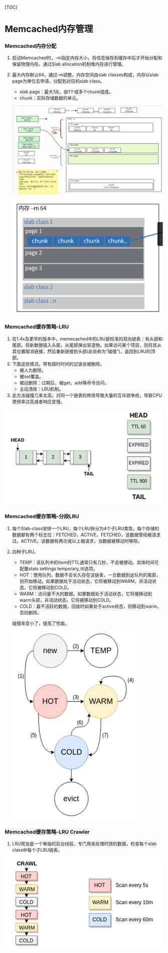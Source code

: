 [TOC]

# Memcached内存管理

### Memcached内存分配

1. 启动Memcached时，-m指定内存大小，将信息保存到缓存中后才开始分配和保留物理内存。通过Slab allocation机制堆内存进行管理。

2. 最大内存默认64，通过-m调整。内存空间由slab classes构成，内存以slab page为单位去申请，分配到对应的slab class。

   * slab page：最大1兆，由1个或多个chunk组成。
   * chunk：实际存储数据的单元。

   ![1564272447816](assets/1564272447816.png)

   ![1564272503730](assets/1564272503730.png)

### Memcached缓存策略-LRU

1. 在1.4x及更早的版本中，memecached中的LRU是标准的双向链表：有头部和尾部。将新数据插入头部，从尾部弹出驱逐物。如果访问某个项目，则将其从其位置取消链接，然后重新链接到头部(此处称为“碰撞”)，返回到LRU的顶部。
2. 下面这些情况，带有超时时间的记录会被删除。
   * 被人为删除。
   * 被set覆盖。
   * 被动删除：过期后，被get，add等命令访问。
   * 主动清除：LRU机制。
3. 此方法碰撞几率太高，对同一个链表的修改导致大量的互斥锁争抢，导致CPU使用率过高或者响应变慢。

![1564272540577](assets/1564272540577.png)

### Memcached缓存策略-分段LRU

1. 每个Slab-class安排一个LRU，每个LRU拆分为4个子LRU类型。每个存储的数据都有两个标志位：FETCHED，ACTIVE。FETCHED，该数据曾经被请求过。ACTIVE，该数据有两次或以上被请求，当数据被移动时移除。

2. 四种子LRU。

   * TEMP：该队列中的item的TTL通常只有几秒，不会被挪动。具体时间可配置stats settings temporary_ttl选项。
   * HOT：使用队列，数据不会长久存在该链表，一旦数据到达队列的尾部，则开始移动。如果数据处于活动状态，它将被移动到WARM，非活动状态，它将被移动到COLD。
   * WARM：访问量不大的数据。如果数据处于活动状态，它将被移动到warm头部，非活动状态，它将被移动到COLD。
   * COLD：最不活跃的数据，回收时如果处于active状态，则移动到warm，否则删除。

   碰撞率变小了，提高了性能。

   ![1564272569460](assets/1564272569460.png)

### Memcached缓存策略-LRU Crawler

1. LRU爬虫是一个单独的后台线程，专门用来处理时效的数据，检查每个slab class中每个子LRU链表。

![1564272621360](assets/1564272621360.png)

